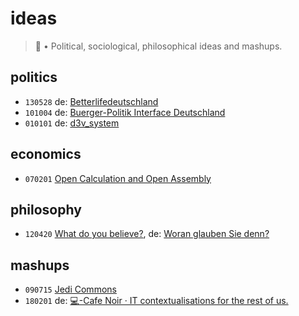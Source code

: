 # ideas
> 🤔 • Political, sociological, philosophical ideas and mashups.

## politics
- `130528` de: [Betterlifedeutschland](https://perguth.js.org/ideas/130528-Better-Life-Deutschland/)
- `101004` de: [Buerger-Politik Interface Deutschland](https://perguth.js.org/ideas/101004-Buerger-Politik-Interface-Deutschland/)
- `010101` de: [d3v_system](https://perguth.js.org/ideas/010101-d3v_system/)

## economics
- `070201` [Open Calculation and Open Assembly](https://perguth.js.org/ideas/070201-Open-Calculation-and-Open-Assembly/)

## philosophy
- `120420` [What do you believe?](https://perguth.js.org/ideas/120420-Erisisch-Woran-glauben-Sie-denn/index.en.html), de: [Woran glauben Sie denn?](https://perguth.js.org/ideas/120420-Erisisch-Woran-glauben-Sie-denn/)

## mashups
- `090715` [Jedi Commons](https://perguth.js.org/ideas/090715-Jedi-Commons/)
- `180201` de: [💻-Cafe Noir · IT contextualisations for the rest of us.](https://medium.com/cafe-noir)
